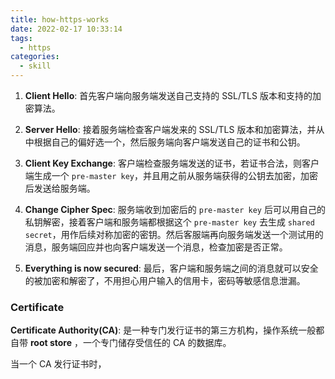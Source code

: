 ```yaml
---
title: how-https-works
date: 2022-02-17 10:33:14
tags:
  - https
categories:
  - skill
---
```


1. **Client Hello**: 首先客户端向服务端发送自己支持的 SSL/TLS 版本和支持的加密算法。

2. **Server Hello**: 接着服务端检查客户端发来的 SSL/TLS 版本和加密算法，并从中根据自己的偏好选一个，然后服务端向客户端发送自己的证书和公钥。
<!-- more -->
3. **Client Key Exchange**: 客户端检查服务端发送的证书，若证书合法，则客户端生成一个 `pre-master key`，并且用之前从服务端获得的公钥去加密，加密后发送给服务端。

4. **Change Cipher Spec**: 服务端收到加密后的 `pre-master key` 后可以用自己的私钥解密，接着客户端和服务端都根据这个 `pre-master key` 去生成 `shared secret`，用作后续对称加密的密钥。然后客服端再向服务端发送一个测试用的消息，服务端回应并也向客户端发送一个消息，检查加密是否正常。

5. **Everything is now secured**: 最后，客户端和服务端之间的消息就可以安全的被加密和解密了，不用担心用户输入的信用卡，密码等敏感信息泄漏。

### Certificate

**Certificate Authority(CA)**: 是一种专门发行证书的第三方机构，操作系统一般都自带 **root store** ，一个专门储存受信任的 CA 的数据库。

当一个 CA 发行证书时，

